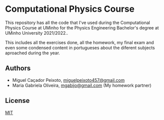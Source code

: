 # Computational Physics Course

This repository has all the code that I've used during the Computational Physics Course at UMinho for the Physics Engineering Bachelor's degree at UMinho University 2021/2022..

This includes all the exercises done, all the homework, my final exam and even some condensed content in portugueses about the diferent subjects aproached during the year.


## Authors
- Miguel Caçador Peixoto, miguelpeixoto457@gmail.com
- Maria Gabriela Oliveira, mgabijo@gmail.com (My homework partner)

## License
[MIT](https://choosealicense.com/licenses/mit/)
